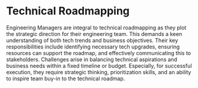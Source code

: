 # Technical Roadmapping

Engineering Managers are integral to technical roadmapping as they plot the strategic direction for their engineering team. This demands a keen understanding of both tech trends and business objectives. Their key responsibilities include identifying necessary tech upgrades, ensuring resources can support the roadmap, and effectively communicating this to stakeholders. Challenges arise in balancing technical aspirations and business needs within a fixed timeline or budget. Especially, for successful execution, they require strategic thinking, prioritization skills, and an ability to inspire team buy-in to the technical roadmap.